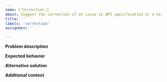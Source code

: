 ```yaml
---
name: ❗ Correction 👣
about: Suggest the correction of an issue in API specification or a misalignment with API design guidelines 
title: ''
labels: 'correction'
assignees: ''

---
```


**Problem description**
<!-- A clear and concise description of what the problem is.  -->

**Expected behavior**
<!-- A clear and concise description of what should be changed. -->


**Alternative solution**
<!-- A clear and concise description of any alternative solutions if any. -->

**Additional context**
<!-- Add any other context of the considered correction. -->
